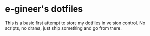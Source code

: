 # e-gineer's dotfiles

This is a basic first attempt to store my dotfiles in version control. No scripts, no drama, just ship something and go from there.

